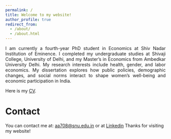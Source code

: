 ```yaml
---
permalink: /
title: Welcome to my website!
author_profile: true
redirect_from: 
  - /about/
  - /about.html
---
```


<p align="justify"> I am currently a fourth-year PhD student in Economics at Shiv Nadar Institution of Eminence.
I completed my undergraduate studies at Shivaji College, University of Delhi, and my Master’s in Economics from Ambedkar University Delhi. My research interests include health, gender, and labor economics. My dissertation explores how public policies, demographic changes, and social norms interact to shape women’s well-being and economic participation in India. <p> 

Here is my <a href="https://mathuranshika.github.io/files/CV2025_short.pdf" target="_blank" rel="noopener noreferrer">CV</a>.


Contact
======
You can contact me at: aa708@snu.edu.in or at [Linkedin](https://www.linkedin.com/in/anshika-mathur-0767a7179/) 
Thanks for visiting my website! 
